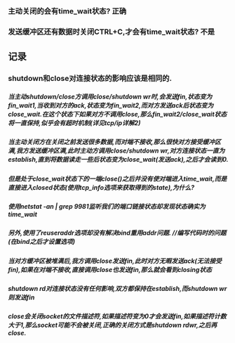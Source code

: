 ### 主动关闭的会有time_wait状态? 正确
### 发送缓冲区还有数据时关闭CTRL+C,才会有time_wait状态? 不是

## 记录
### shutdown和close对连接状态的影响应该是相同的.
##### 当主动shutdown/close方调用close/shutdown wr时,会发送fin,状态变为fin_wait1,当收到对方的ack,状态变为fin_wait2,而对方发送ack后状态变为close_wait.在这个状态下如果对方不调用close,那么fin_wait2/close_wait状态将一直保持,似乎会有超时机制(详见tcp/ip详解2)

##### 当主动关闭方在关闭之前发送很多数据,而对端不接收,那么很快对方接受缓冲区满,我方发送缓冲区满,此时主动方调用close/shutdown wr,对方连接状态一直为establish,直到将数据读走一些后状态变为close_wait(发送ack),之后才会读到0.

##### 但是处于close_wait状态下的一端close()之后并没有使对端进入time_wait,而是直接进入closed状态(使用tcp_info选项来获取得到的state),为什么?
##### 使用netstat -an | grep 9981监听我们的端口链接状态却发现状态确实为time_wait
##### 另外,使用了reuseraddr选项却没有解决bind重用addr问题. //编写代码时的问题(在bind之后才设置选项)
##### 当对方缓冲区被堆满后,我方调用close发送fin,此时对方无暇发送ack(无法接受fin),如果在对端不接收,直接调用close也发送fin,那么就会看到closing状态
##### shutdown rd对连接状态没有任何影响,双方都保持在establish,而shutdown wr则发送fin
##### close会关闭socket的文件描述符,如果描述符变为0才会发送fin,如果描述符计数大于1,那么socket可能不会被关闭,正确的关闭方式是shutdown rdwr,之后再close.